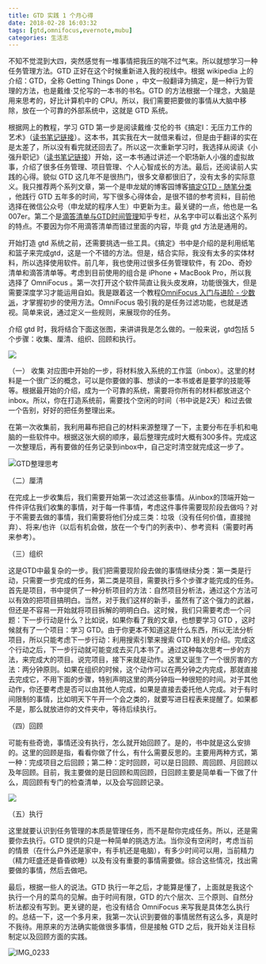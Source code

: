 ```yaml
---
title: GTD 实践 1 个月心得
date: 2018-02-28 16:03:32
tags: [gtd,omnifocus,evernote,mubu]
categories: 生活志
---
```


不知不觉混到大四，突然感觉有一堆事情把我压的喘不过气来。所以就想学习一种任务管理方法。GTD 正好在这个时候重新进入我的视线中。根据 wikipedia 上的介绍：GTD，全称 Getting Things Done ，中文一般翻译为搞定，是一种行为管理的方法，也是戴维·艾伦写的一本书的书名。GTD 的方法根据一个理念，大脑是用来思考的，好比计算机中的 CPU。所以，我们需要把要做的事情从大脑中移除，放在一个可靠的外部系统中，这就是 GTD 系统。

根据网上的教程，学习 GTD 第一步是阅读戴维·艾伦的书《搞定I：无压力工作的艺术》（[读书笔记链接](https://mubu.com/doc/lY8ROqZ43)）。这本书，其实我在大一就借来看过，但是由于翻译的实在是太差了，所以没有看完就还回去了。所以这一次重新学习时，我选择从阅读《小强升职记》（[读书笔记链接](https://mubu.com/doc/8PMZziWB3)）开始，这一本书通过讲述一个职场新人小强的虚拟故事，介绍了很多任务管理、项目管理、个人心智成长的方法。最后，还阅读前人实践的心得。貌似 GTD 这几年不是很热门，很多文章都很旧了，没有太多的实际意义。我只推荐两个系列文章，第一个是申龙斌的博客园博客[搞定GTD - 随笔分类 ](http://www.cnblogs.com/speeding/category/307423.html)，他践行 GTD 五年多的时间，写下很多心得体会，是很不错的参考资料，目前他选择在微信公众号（申龙斌的程序人生）中更新为主。最关键的一点，他也是一名007er。第二个是[滴答清单与GTD时间管理](https://zhuanlan.zhihu.com/timehack)知乎专栏，从名字中可以看出这个系列的特点。不要因为你不用滴答清单而错过里面的内容，毕竟 gtd 方法是通用的。

开始打造 gtd 系统之前，还需要挑选一些工具。《搞定》书中是介绍的是利用纸笔和篮子来完成gtd，这是一个不错的方法。但是，结合实际，我没有太多的实体材料，所以选择使用软件。前几年，我也使用过很多任务管理软件，有 2Do、奇妙清单和滴答清单等。考虑到目前使用的组合是 iPhone + MacBook Pro，所以我选择了 OmniFocus 。第一次打开这个软件简直让我头皮发麻，功能很强大，但是需要深度学习才能运用自如。我是跟着这一个教程[OmniFocus 入门与进阶 - 少数派](https://sspai.com/series/27)，才掌握初步的使用方法。OmniFocus 吸引我的是任务过滤功能，也就是透视。简单来说，通过定义一些规则，来展现你的任务。

介绍 gtd 时，我将结合下面这张图，来讲讲我是怎么做的。一般来说，gtd包括 5 个步骤：收集、厘清、组织、回顾和执行。

![](https://media.xiang578.com/15198098685374.png)


（一） 收集
对应图中开始的一步，将材料放入系统的工作篮（inbox）。这里的材料是一个很广泛的概念，可以是你要做的事、想读的一本书或者是要学的技能等等。根据最开始的介绍，成为一个可靠的系统，需要将你所有的材料都放进这个inbox。所以，你在打造系统前，需要找个空闲的时间（书中说是2天）和过去做一个告别，好好的把任务整理出来。

在第一次收集前，我利用幕布把自己的材料来源整理了一下，主要分布在手机和电脑的一些软件中。根据这张大纲的顺序，最后整理完成时大概有300多件。完成这一次整理后，再有要做的任务记录到inbox中，自己定时清空就完成这一步了。

![GTD整理思考](https://media.xiang578.com/GTD整理思考.png)


（二）厘清

在完成上一步收集后，我们需要开始第一次过滤这些事情。从inbox的顶端开始一件件评估我们收集的事情，对于每一件事情，考虑这件事件需要现阶段去做吗？对于不需要去做的事情，我们需要将他们分成三类：垃圾（没有任何价值，直接抛弃）、将来/也许（以后有机会做，放在一个专门的列表中）、参考资料（需要时再来参考）。

（三）组织

这是GTD中最复杂的一步。我们把需要现阶段去做的事情继续分类：第一类是行动，只需要一步完成的任务，第二类是项目，需要执行多个步骤才能完成的任务。首先是项目，书中提供了一种分析项目的方法：自然项目分析法，通过这个方法可以有效的把项目搞明白。当然，对于我们这样的新手，虽然有了这个强力的武器，但还是不容易一开始就将项目拆解的明明白白。这时候，我们只需要考虑一个问题：下一步行动是什么？比如说，如果你看了我的文章，也想要学习 GTD ，这时候就有了一个项目：学习 GTD。由于你更本不知道这是什么东西，所以无法分析项目，所以只能考虑下一步行动：利用搜索引擎来搜索 GTD 相关的介绍。完成这个行动之后，下一步行动就可能变成去买几本书了。通过这种每次思考一步的方法，来完成大的项目。说完项目，接下来就是动作。这里又诞生了一个很厉害的方法：两分钟原则。如果在组织的时候，这个动作可以在两分钟之内完成，那就直接去完成它，不用下面的步骤，特别声明这里的两分钟指一种很短的时间。对于其他动作，你还要考虑是否可以由其他人完成，如果是直接去委托他人完成。对于有时间限制的事情，比如明天下午开一个会之类的，就要写进日程表来提醒了。如果都不是，那么就放进你的文件夹中，等待后续执行。

（四）回顾

可能有些奇诡，事情还没有执行，怎么就开始回顾了。是的，书中就是这么安排的。这里的回顾是指，看看你做了什么，有什么需要反思的。主要用两种方式，第一种：完成项目之后回顾；第二种：定时回顾，可以是日回顾、周回顾、月回顾以及年回顾。目前，我主要做的是日回顾和周回顾，日回顾主要是简单看一下做了什么，周回顾有专门的检查清单，以及会写回顾记录。

![](https://media.xiang578.com/15198152921763.jpg)



（五）执行

这里就要认识到任务管理的本质是管理任务，而不是帮你完成任务。所以，还是需要你去执行。GTD 提供的只是一种简单的挑选方法。当你没有空闲时，考虑当前的情景（在什么户外还是家中，有手机还是电脑），有多少时间可以用，当前精力（精力旺盛还是昏昏欲睡）以及有没有重要的事情需要做。综合这些情况，找出需要做的事情，然后去做吧。

最后，根据一些人的说法。GTD 执行一年之后，才能算是懂了，上面就是我这个执行一个月的菜鸟的见解。由于时间有限，GTD 的六个层次、三个原则、自然分析法都没有写到。更关键的是，也没有结合 OmniFocus 来写我是具体怎么执行的。总结一下，这一个多月来，我第一次认识到要做的事情居然有这么多，真是时不我待。用原来的方法确实能做很多事情，但是接触 GTD 之后，我开始关注目标制定以及回顾方面的实践。

![IMG_0233](https://media.xiang578.com/IMG_0233.JPG)


